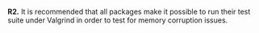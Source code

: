 **R2.** It is recommended that all packages make it possible to run their test suite under Valgrind
in order to test for memory corruption issues.
